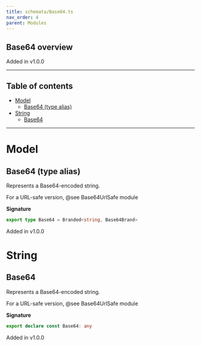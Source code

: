 ```yaml
---
title: schemata/Base64.ts
nav_order: 4
parent: Modules
---
```


## Base64 overview

Added in v1.0.0

---

<h2 class="text-delta">Table of contents</h2>

- [Model](#model)
  - [Base64 (type alias)](#base64-type-alias)
- [String](#string)
  - [Base64](#base64)

---

# Model

## Base64 (type alias)

Represents a Base64-encoded string.

For a URL-safe version, @see Base64UrlSafe module

**Signature**

```ts
export type Base64 = Branded<string, Base64Brand>
```

Added in v1.0.0

# String

## Base64

Represents a Base64-encoded string.

For a URL-safe version, @see Base64UrlSafe module

**Signature**

```ts
export declare const Base64: any
```

Added in v1.0.0
